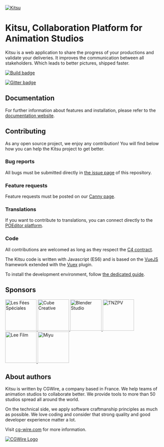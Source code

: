[![Kitsu](https://www.cg-wire.com/en/images/kitsu.png)](https://kitsu.cg-wire.com)

# Kitsu, Collaboration Platform for Animation Studios

Kitsu is a web application to share the progress of your productions and 
validate your deliveries. It improves the communication between all stakeholders. 
Which leads to better pictures, shipped faster. 

[![Build
badge](https://travis-ci.com/cgwire/kitsu.svg?branch=master)](https://travis-ci.com/cgwire/kitsu)

[![Gitter badge](https://badges.gitter.im/cgwire/Lobby.png)](https://gitter.im/cgwire/Lobby)

## Documentation 

For further information about features and installation, please refer to the
[documentation website](https://kitsu.cg-wire.com/).

## Contributing

As any open source project, we enjoy any contribution! You will find below 
how you can help the Kitsu project to get better.

### Bug reports 

All bugs must be submitted directly in 
[the issue page](https://github.com/cgwire/kitsu/issues) of this repository.

### Feature requests

Feature requests must be posted on our [Canny page](https://cgwire.canny.io/).

### Translations

If you want to contribute to translations, you can connect directly to the 
[POEditor platform](https://poeditor.com/join/project?hash=fpUejpWDVo).

### Code

All contributions are welcomed as long as they respect the [C4
contract](https://rfc.zeromq.org/spec:42/C4).

The Kitsu code is written with Javascript (ES6) and is based on the 
[VueJS](https://vuejs.org/v2/guide/) framework extended with 
the [Vuex](https://vuex.vuejs.org) plugin.

To install the development environment, follow [the dedicated guide](https://kitsu.cg-wire.com/development-environment/).

## Sponsors

<a href="http://www.les-fees-speciales.coop">
<img alt="Les Fées Spéciales" src="https://www.cg-wire.com/images/logo-les-fees-speciales.png" width=100 />
</a>
<a href="https://www.cube-creative.com">
<img alt="Cube Creative" src="https://www.cg-wire.com/images/logo-cube.png" width=100 />
</a>
<a href="https://cloud.blender.org">
<img alt="Blender Studio" src="https://www.cg-wire.com/images/logo-blender.png" width=100 />
</a>
<a href="http://nousvoir.com/en/home">
<img alt="TNZPV" src="https://www.cg-wire.com/images/logo-tnzpv.png" width=100 />
</a>
<a href="http://leefilm.se">
<img alt="Lee Film" src="https://www.cg-wire.com/images/logo-lee.png" width=100 />
</a>
<a href="http://miyu.fr">
<img alt="Miyu" src="https://www.cg-wire.com/images/logo-miyu.png" width=100 />
</a>

## About authors

Kitsu is written by CGWire, a company based in France. We help teams of animation
studios to collaborate better. We provide tools to more than 50 studios spread
all around the world.

On the technical side, we apply software craftmanship principles as much as
possible. We love coding and consider that strong quality and good developer
experience matter a lot.


Visit [cg-wire.com](https://cg-wire.com) for more information.

[![CGWire Logo](https://zou.cg-wire.com/cgwire.png)](https://cg-wire.com)
